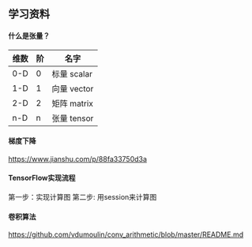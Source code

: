 ## 学习资料
#### 什么是张量？

|  维数   | 阶  | 名字|
|  ----  | ----  | ---- |
| 0-D  | 0 | 标量 scalar |
| 1-D  | 1 | 向量 vector |
| 2-D  | 2 | 矩阵 matrix |
| n-D  | n | 张量 tensor |

#### 梯度下降

https://www.jianshu.com/p/88fa33750d3a

#### TensorFlow实现流程
第一步：实现计算图
第二步: 用session来计算图

#### 卷积算法 

https://github.com/vdumoulin/conv_arithmetic/blob/master/README.md